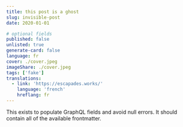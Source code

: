 ```yaml
---
title: this post is a ghost
slug: invisible-post
date: 2020-01-01

# optional fields
published: false
unlisted: true
generate-card: false
language: fr
cover: ./cover.jpeg
imageShare: ./cover.jpeg
tags: ['fake']
translations:
  - link: 'https://escapades.works/'
    language: 'french'
    hreflang: fr
---
```


This exists to populate GraphQL fields and avoid null errors. It should contain
all of the available frontmatter.